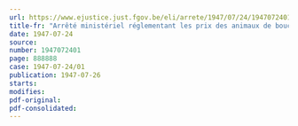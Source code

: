 ```yaml
---
url: https://www.ejustice.just.fgov.be/eli/arrete/1947/07/24/1947072401/justel
title-fr: "Arrêté ministériel réglementant les prix des animaux de boucherie"
date: 1947-07-24
source:
number: 1947072401
page: 888888
case: 1947-07-24/01
publication: 1947-07-26
starts:
modifies:
pdf-original:
pdf-consolidated:
---
```


